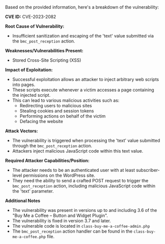Based on the provided information, here's a breakdown of the vulnerability:

**CVE ID:** CVE-2023-2082

**Root Cause of Vulnerability:**
- Insufficient sanitization and escaping of the 'text' value submitted via the `bmc_post_reception` action.

**Weaknesses/Vulnerabilities Present:**
- Stored Cross-Site Scripting (XSS)

**Impact of Exploitation:**
- Successful exploitation allows an attacker to inject arbitrary web scripts into pages.
- These scripts execute whenever a victim accesses a page containing the injected script.
- This can lead to various malicious activities such as:
    - Redirecting users to malicious sites
    - Stealing cookies and session tokens
    - Performing actions on behalf of the victim
    - Defacing the website

**Attack Vectors:**
- The vulnerability is triggered when processing the 'text' value submitted through the `bmc_post_reception` action.
- Attackers inject malicious JavaScript code within this text value.

**Required Attacker Capabilities/Position:**
- The attacker needs to be an authenticated user with at least subscriber-level permissions on the WordPress site.
- They need the ability to send a crafted POST request to trigger the `bmc_post_reception` action, including malicious JavaScript code within the 'text' parameter.

**Additional Notes**
- The vulnerability was present in versions up to and including 3.6 of the "Buy Me a Coffee – Button and Widget Plugin".
- The vulnerability is fixed in version 3.7 and later.
- The vulnerable code is located in `class-buy-me-a-coffee-admin.php`
- The `bmc_post_reception` action handler can be found in the `class-buy-me-a-coffee.php` file.